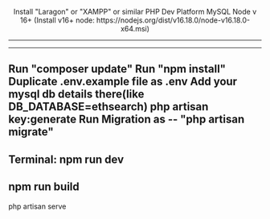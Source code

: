 <p align="center">
Install "Laragon" or "XAMPP" or similar PHP Dev Platform 
MySQL
Node v 16+  (Install v16+ node: https://nodejs.org/dist/v16.18.0/node-v16.18.0-x64.msi)

----------------------------------------------------
----------------------------------------------------
Run "composer update"
Run "npm install"
Duplicate .env.example file as .env
Add your mysql db details there(like DB_DATABASE=ethsearch)
php artisan key:generate
Run Migration as -- "php artisan migrate"
------------------------------------------------

Terminal:
npm run dev
-------------------------------------------------
npm run build
-------------------------------------------------
php artisan serve

</p>

